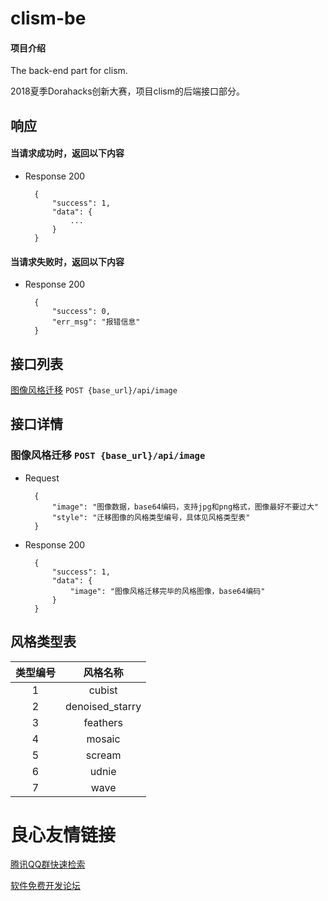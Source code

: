 # clism-be

#### 项目介绍

The back-end part for clism.

2018夏季Dorahacks创新大赛，项目clism的后端接口部分。

## 响应

#### 当请求成功时，返回以下内容

+ Response 200

        {
            "success": 1,
            "data": {
                ...
            }
        }

#### 当请求失败时，返回以下内容

+ Response 200

        {
            "success": 0,
            "err_msg": "报错信息"
        }

## 接口列表

[图像风格迁移](#post_image) `POST {base_url}/api/image`

## 接口详情

  

### 图像风格迁移 `POST {base_url}/api/image`

+ Request

        {
            "image": "图像数据，base64编码，支持jpg和png格式，图像最好不要过大"
            "style": "迁移图像的风格类型编号，具体见风格类型表"
        }

+ Response 200

        {
            "success": 1,
            "data": {
                "image": "图像风格迁移完毕的风格图像，base64编码"
            }
        }

## 风格类型表

| 类型编号 | 风格名称 |
| :---: | :---: |
| 1 | cubist |
| 2 | denoised_starry |
| 3 | feathers |
| 4 | mosaic |
| 5 | scream |
| 6 | udnie |
| 7 | wave |



 # 良心友情链接

[腾讯QQ群快速检索](http://u.720life.cn/s/8cf73f7c)

[软件免费开发论坛](http://u.720life.cn/s/bbb01dc0)